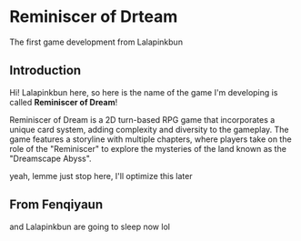 # Reminiscer of Drteam
The first game development from Lalapinkbun

## Introduction
Hi! Lalapinkbun here, so here is the name of the game I'm developing is called **Reminiscer of Dream**!

Reminiscer of Dream is a 2D turn-based RPG game that incorporates a unique card system, adding complexity and diversity to the gameplay. The game features a storyline with multiple chapters, where players take on the role of the "Reminiscer" to explore the mysteries of the land known as the "Dreamscape Abyss".


yeah, lemme just stop here, I'll optimize this later
## From Fenqiyaun
and Lalapinkbun are going to sleep now lol

